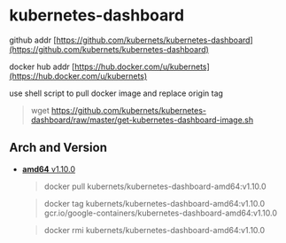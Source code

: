 # kubernetes-dashboard

github addr [https://github.com/kubernets/kubernetes-dashboard](https://github.com/kubernets/kubernetes-dashboard)

docker hub addr [https://hub.docker.com/u/kubernets](https://hub.docker.com/u/kubernets)

use shell script to pull docker image and replace origin tag

> wget https://github.com/kubernets/kubernetes-dashboard/raw/master/get-kubernetes-dashboard-image.sh

## Arch and Version

- [**amd64** v1.10.0](https://hub.docker.com/r/kubernets/kubernetes-dashboard-amd64)

    > docker pull kubernets/kubernetes-dashboard-amd64:v1.10.0

    > docker tag kubernets/kubernetes-dashboard-amd64:v1.10.0 gcr.io/google-containers/kubernetes-dashboard-amd64:v1.10.0 

    > docker rmi kubernets/kubernetes-dashboard-amd64:v1.10.0
